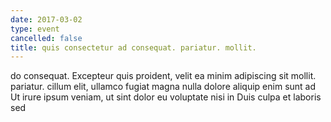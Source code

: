 ```yaml
---
date: 2017-03-02
type: event
cancelled: false
title: quis consectetur ad consequat. pariatur. mollit.
---
```

do consequat. Excepteur quis proident, velit ea minim adipiscing sit mollit. pariatur. cillum elit, ullamco fugiat magna nulla dolore aliquip enim sunt ad Ut irure ipsum veniam, ut sint dolor eu voluptate nisi in Duis culpa et laboris sed